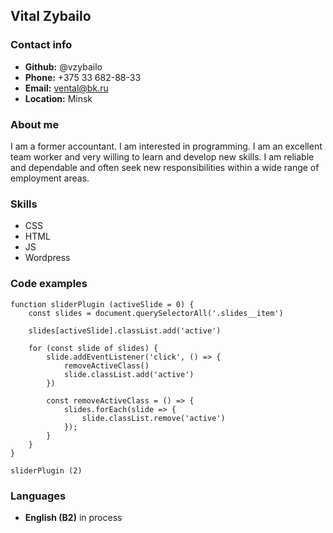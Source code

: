 ## Vital Zybailo
### Contact info
* **Github:** @vzybailo
* **Phone:** +375 33 682-88-33
* **Email:** vental@bk.ru
* **Location:** Minsk
### About me
I am a former accountant. I am interested in programming. I am an excellent team worker and very willing to learn and develop new skills.
I am reliable and dependable and often seek new responsibilities within a wide range of employment areas.
### Skills
* CSS
* HTML
* JS
* Wordpress
### Code examples
```
function sliderPlugin (activeSlide = 0) {
    const slides = document.querySelectorAll('.slides__item')

    slides[activeSlide].classList.add('active')

    for (const slide of slides) {
        slide.addEventListener('click', () => {
            removeActiveClass()
            slide.classList.add('active')
        })

        const removeActiveClass = () => {
            slides.forEach(slide => {
                slide.classList.remove('active')
            });
        }
    }
}

sliderPlugin (2)
``` 
### Languages
* **English (B2)** in process